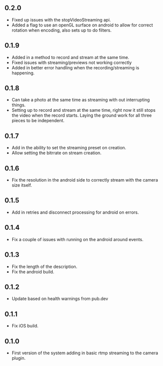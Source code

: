 ## 0.2.0

* Fixed up issues with the stopVideoStreaming api.
* Added a flag to use an openGL surface on android to allow for
  correct rotation when encoding, also sets up to do filters.

## 0.1.9

* Added in a method to record and stream at the same time.
* Fixed issues with streaming/previews not working correctly
* Added in better error handling when the recording/streaming is happening.

## 0.1.8

* Can take a photo at the same time as streaming with out interrupting things.
* Setting up to record and stream at the same time, right now it still stops
  the video when the record starts.  Laying the ground work for all three
  pieces to be independent.

## 0.1.7

* Add in the ability to set the streaming preset on creation.
* Allow setting the bitrrate on stream creation.

## 0.1.6

* Fix the resolution in the android side to correctly stream with the camera
  size itself.

## 0.1.5

* Add in retries and disconnect processing for android on errors.

## 0.1.4

* Fix a couple of issues with running on the android around events.

## 0.1.3

* Fix the length of the description.
* Fix the android build.

## 0.1.2

* Update based on health warnings from pub.dev

## 0.1.1

* Fix iOS build.

## 0.1.0

* First version of the system adding in basic rtmp streaming
to the camera plugin.

